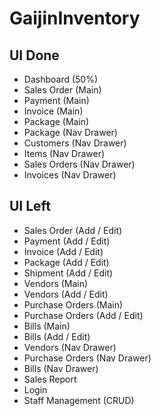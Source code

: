 # GaijinInventory

UI Done
-------
- Dashboard (50%)
- Sales Order (Main)
- Payment (Main)
- Invoice (Main)
- Package (Main)
- Package (Nav Drawer)
- Customers (Nav Drawer)
- Items (Nav Drawer)
- Sales Orders (Nav Drawer)
- Invoices (Nav Drawer)


UI Left
-------
- Sales Order (Add / Edit)
- Payment (Add / Edit)
- Invoice (Add / Edit)
- Package (Add / Edit)
- Shipment (Add / Edit)
- Vendors (Main)
- Vendors (Add / Edit)
- Purchase Orders (Main)
- Purchase Orders (Add / Edit)
- Bills (Main)
- Bills (Add / Edit)
- Vendors (Nav Drawer)
- Purchase Orders (Nav Drawer)
- Bills (Nav Drawer)
- Sales Report
- Login
- Staff Management (CRUD)

